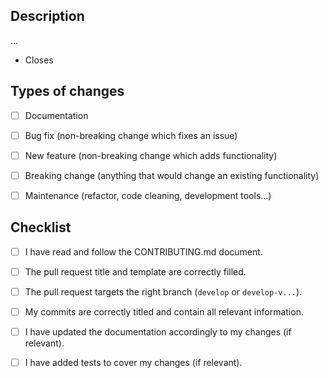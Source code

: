 <!------------------------------------------------------------------------------
                    Please fill the following template.
            For more information, see the CONTRIBUTING.md document
------------------------------------------------------------------------------->

## Description
<!-------------------------------------------------------------------
│   Describe your changes in detail. Include any relevant information:
│   reasons, difficulties, links to web references, related issues...
└------------------------------------------------------------------->

...

<!-------------------------------------------------------------------
│   Bugs and new features/improvements must be presented and
│   discussed in an issue first. Please create one if there is no issue
│   related to this pull request. You can skip this step for minor changes.
└------------------------------------------------------------------->
- Closes <!--- ...link to the issue... -->


## Types of changes
<!-------------------------------------------------------------------
│   What types of changes does your code introduce?
│   Fill with [x] all the boxes that apply:
└------------------------------------------------------------------->
- [ ] Documentation
- [ ] Bug fix (non-breaking change which fixes an issue)
- [ ] New feature (non-breaking change which adds functionality)
- [ ] Breaking change (anything that would change an existing functionality)
- [ ] Maintenance (refactor, code cleaning, development tools...)


## Checklist
<!-------------------------------------------------------------------
│   Please ensure that all the following points are respected.
│   Fill with [x] the boxes once the rule is respected.
└------------------------------------------------------------------->
- [ ] I have read and follow the CONTRIBUTING.md document.
- [ ] The pull request title and template are correctly filled.
- [ ] The pull request targets the right branch (`develop` or `develop-v...`).
- [ ] My commits are correctly titled and contain all relevant information.
- [ ] I have updated the documentation accordingly to my changes (if relevant).
- [ ] I have added tests to cover my changes (if relevant).


<!------------------------------------------------------------------------------
            For more information, see the CONTRIBUTING.md document         
              Thank you for your pull request and happy coding ;)          
------------------------------------------------------------------------------->
